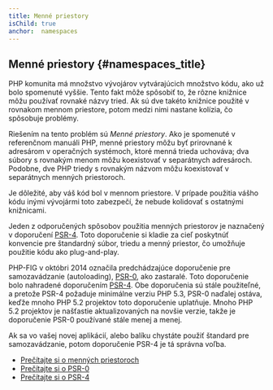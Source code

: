 ```yaml
---
title: Menné priestory
isChild: true
anchor:  namespaces
---
```


## Menné priestory {#namespaces_title}

PHP komunita má množstvo vývojárov vytvárajúcich množstvo kódu, ako už bolo spomenuté vyššie. Tento fakt môže spôsobiť
to, že rôzne knižnice môžu používať rovnaké názvy tried. Ak sú dve takéto knižnice použité v rovnakom mennom priestore,
potom medzi nimi nastane kolízia, čo spôsobuje problémy.

Riešením na tento problém sú _Menné priestory_. Ako je spomenuté v referenčnom manuáli PHP, menné priestory môžu byť
prirovnané k adresárom v operačných systémoch, ktoré menná trieda uchováva; dva súbory s rovnakým menom môžu koexistovať
v separátnych adresároch. Podobne, dve PHP triedy s rovnakým názvom môžu koexistovať v separátnych menných priestoroch.

Je dôležité, aby váš kód bol v mennom priestore. V prípade použitia vášho kódu inými vývojármi toto zabezpečí,
že nebude kolidovať s ostatnými knižnicami.

Jeden z odporučených spôsobov použitia menných priestorov je naznačený v doporučení [PSR-4][psr4]. Toto doporučenie
si kladie za cieľ poskytnúť konvencie pre štandardný súbor, triedu a menný priestor, čo umožňuje použitie kódu
ako plug-and-play.

PHP-FIG v októbri 2014 označila predchádzajúce doporučenie pre samozavádzanie (autoloading), [PSR-0][psr0],
ako zastaralé. Toto doporučenie bolo nahradené doporučením [PSR-4][psr4]. Obe doporučenia sú stále použiteľné, a pretože
PSR-4 požaduje minimálne verziu PHP 5.3, PSR-0 naďalej ostáva, keďže mnoho PHP 5.2 projektov toto doporučenie uplatňuje.
Mnoho PHP 5.2 projektov je našťastie aktualizovaných na novšie verzie, takže je doporučenie PSR-0 používané stále menej
a menej.

Ak sa vo vašej novej aplikácií, alebo balíku chystáte použiť štandard pre samozavádzanie, potom doporučenie PSR-4 je
tá správna voľba.

* [Prečítajte si o menných priestoroch][namespaces]
* [Prečítajte si o PSR-0][psr0]
* [Prečítajte si o PSR-4][psr4]


[namespaces]: http://php.net/language.namespaces
[psr0]: http://www.php-fig.org/psr/psr-0/
[psr4]: http://www.php-fig.org/psr/psr-4/
